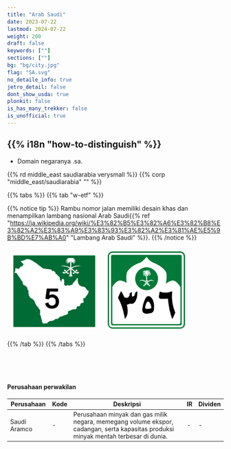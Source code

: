 ```yaml
---
title: "Arab Saudi"
date: 2023-07-22
lastmod: 2024-07-22
weight: 200
draft: false
keywords: [""]
sections: [""]
bg: "bg/city.jpg"
flag: "SA.svg"
no_detaile_info: true
jetro_detail: false
dont_show_usda: true
plonkit: false
is_has_many_trekker: false
is_unofficial: true
---
```


<div class="main-desciption country-description">
    <h2 class="section-title">{{% i18n "how-to-distinguish" %}}</h2>
    <ul class="rule-list">
        <li>Domain negaranya <span class="quiz">.sa</span>.</li>
    </ul>
    {{% rd middle_east saudiarabia verysmall %}}
    {{% corp "middle_east/saudiarabia" "" %}}
</div>

{{% tabs %}}
{{% tab "w-etf" %}}

{{% notice tip %}}
Rambu nomor jalan memiliki desain khas dan menampilkan lambang nasional Arab Saudi{{% ref "https://ja.wikipedia.org/wiki/%E3%82%B5%E3%82%A6%E3%82%B8%E3%82%A2%E3%83%A9%E3%83%93%E3%82%A2%E3%81%AE%E5%9B%BD%E7%AB%A0" "Lambang Arab Saudi" %}}.
{{% /notice %}}

<div class="googlemap-if">
<img src="./r/route_5_ksa_png.jpg" width="200px" style="margin:10px">
<img src="./r/Saudi_Arabia_-_City_road-356.svg" width="180px" style="margin:10px">
</div>

{{% /tab %}}
{{% /tabs  %}}


<div class="container-corp mt-5" id="corp-desc" style="padding-top:50px">
    <h4 class="mb-4">Perusahaan perwakilan</h4>
    <table class="table table-striped table-bordered">
        <thead class="table-light">
            <tr>
                <th scope="col" class="col-width-2">Perusahaan</th>
                <th scope="col" class="col-width-1">Kode</th>
                <th scope="col" class="col-width-7">Deskripsi</th>
                <th scope="col" class="col-width-05">IR</th>
                <th scope="col" class="col-width-05">Dividen</th>
            </tr>
        </thead>
        <tbody class="corp-desc">
            <tr>
                <td>Saudi Aramco</td>
                <td>-</td>
                <td>Perusahaan minyak dan gas milik negara, memegang volume ekspor, cadangan, serta kapasitas produksi minyak mentah terbesar di dunia.</td>
                <td>-</td>
                <td>-</td>
            </tr>
        </tbody>
    </table>
</div>

